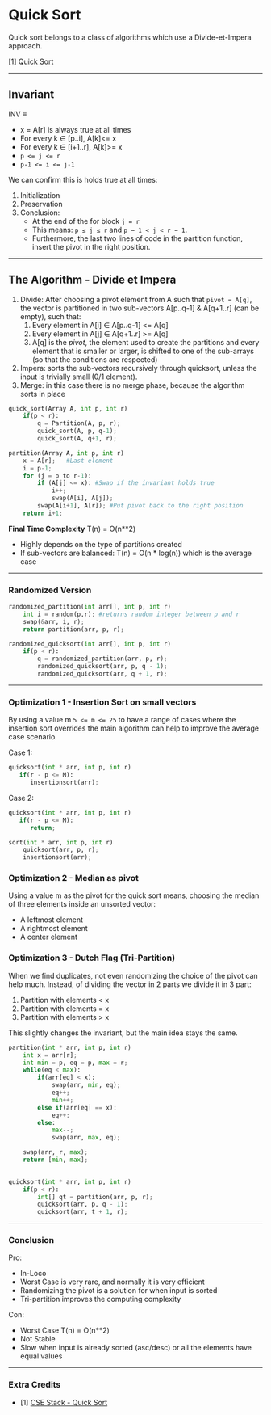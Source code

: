 # Quick Sort
Quick sort belongs to a class of algorithms which use a Divide-et-Impera approach.

[1] [Quick Sort](https://github.com/PayThePizzo/DataStrutucures-Algorithms/blob/main/Resources/quicksort.png?raw=TRUE)

---

## Invariant
INV ≡
* x = A[r] is always true at all times
* For every k ∈ [p..i], A[k]<= x
* For every k ∈ [i+1..r], A[k]>= x
* `p <= j <= r`
* `p-1 <= i <= j-1`

We can confirm this is holds true at all times:
1) Initialization
2) Preservation
3) Conclusion: 
   * At the end of the for block `j = r`
   * This means: `p ≤ j ≤ r` and `p − 1 < j < r − 1`.
   * Furthermore, the last two lines of code in the partition function, insert the pivot in the right position.

---

## The Algorithm - Divide et Impera
1. Divide: After choosing a pivot element from A such that `pivot = A[q]`, the vector is partitioned in two sub-vectors 
A[p..q-1] & A[q+1..r] (can be empty), such that:
   1. Every element in A[i] ∈ A[p..q-1] <= A[q]
   2. Every element in A[j] ∈ A[q+1..r] >= A[q]
   3. A[q] is the *pivot*, the element used to create the partitions and every element that is smaller or larger,
   is shifted to one of the sub-arrays (so that the conditions are respected)
3. Impera: sorts the sub-vectors recursively through quicksort, unless the input is trivially small (0/1 element).
4. Merge: in this case there is no merge phase, because the algorithm sorts in place

```python
quick_sort(Array A, int p, int r)
    if(p < r):
        q = Partition(A, p, r);
        quick_sort(A, p, q-1);
        quick_sort(A, q+1, r);

partition(Array A, int p, int r)
    x = A[r];   #Last element
    i = p-1;
    for (j = p to r-1):
        if (A[j] <= x): #Swap if the invariant holds true
            i++;
            swap(A[i], A[j]);
        swap(A[i+1], A[r]); #Put pivot back to the right position
    return i+1;

```
**Final Time Complexity** T(n) = O(n**2)
* Highly depends on the type of partitions created 
* If sub-vectors are balanced: T(n) = O(n * log(n)) which is the average case

---

### Randomized Version

```python
randomized_partition(int arr[], int p, int r)
    int i = random(p,r); #returns random integer between p and r
    swap(&arr, i, r);
    return partition(arr, p, r);

randomized_quicksort(int arr[], int p, int r)
    if(p < r):
        q = randomized_partition(arr, p, r);
        randomized_quicksort(arr, p, q - 1);
        randomized_quicksort(arr, q + 1, r);
```

---

### Optimization 1 - Insertion Sort on small vectors
By using a value m `5 <= m <= 25` to have a range of cases where the insertion sort overrides the main algorithm
can help to improve the average case scenario.

Case 1: 
```python
quicksort(int * arr, int p, int r)
   if(r - p <= M):
      insertionsort(arr);
```

Case 2:
```python
quicksort(int * arr, int p, int r)
   if(r - p <= M):
      return;

sort(int * arr, int p, int r)
    quicksort(arr, p, r);
    insertionsort(arr);
```

### Optimization 2 - Median as pivot
Using a value m as the pivot for the quick sort means, choosing the median of three elements inside an unsorted vector:
* A leftmost element
* A rightmost element
* A center element


### Optimization 3 - Dutch Flag (Tri-Partition)
When we find duplicates, not even randomizing the choice of the pivot can help much.
Instead, of dividing the vector in 2 parts we divide it in 3 part:
1) Partition with elements < x
2) Partition with elements = x
3) Partition with elements > x

This slightly changes the invariant, but the main idea stays the same.

```python
partition(int * arr, int p, int r)
    int x = arr[r];
    int min = p, eq = p, max = r;
    while(eq < max):
        if(arr[eq] < x):
            swap(arr, min, eq);
            eq++;
            min++;
        else if(arr[eq] == x):
            eq++;
        else:
            max--;
            swap(arr, max, eq);

    swap(arr, r, max);
    return [min, max];

    
quicksort(int * arr, int p, int r)
    if(p < r):
        int[] qt = partition(arr, p, r);
        quicksort(arr, p, q - 1);
        quicksort(arr, t + 1, r);
```

---

### Conclusion

Pro:
* In-Loco
* Worst Case is very rare, and normally it is very efficient
* Randomizing the pivot is a solution for when input is sorted
* Tri-partition improves the computing complexity

Con:
* Worst Case T(n) = O(n**2)
* Not Stable
* Slow when input is already sorted (asc/desc) or all the elements have equal values

---

### Extra Credits
* [1] [CSE Stack - Quick Sort](https://www.csestack.org/quicksort/)